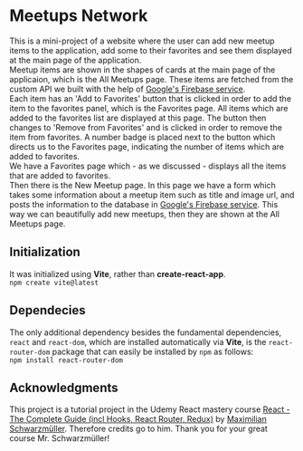 # Meetups Network

This is a mini-project of a website where the user can add new meetup items to the application, add some to their favorites and see them displayed at the main page of the application.  
Meetup items are shown in the shapes of cards at the main page of the applicaion, which is the All Meetups page. These items are fetched from the custom API we built with the help of [Google's Firebase service](https://firebase.google.com/).  
Each item has an 'Add to Favorites' button that is clicked in order to add the item to the favorites panel, which is the Favorites page. All items which are added to the favorites list are displayed at this page. The button then changes to 'Remove from Favorites' and is clicked in order to remove the item from favorites. A number badge is placed next to the button which directs us to the Favorites page, indicating the number of items which are added to favorites.  
We have a Favorites page which - as we discussed - displays all the items that are added to favorites.  
Then there is the New Meetup page. In this page we have a form which takes some information about a meetup item such as title and image url, and posts the information to the database in [Google's Firebase service](https://firebase.google.com/). This way we can beautifully add new meetups, then they are shown at the All Meetups page.

## Initialization

It was initialized using **Vite**, rather than **create-react-app**.  
`npm create vite@latest`

## Dependecies

The only additional dependency besides the fundamental dependencies, `react` and `react-dom`, which are installed automatically via **Vite**, is the `react-router-dom` package that can easily be installed by `npm` as follows:  
`npm install react-router-dom`

## Acknowledgments

This project is a tutorial project in the Udemy React mastery course [React - The Complete Guide (incl Hooks, React Router, Redux)](https://www.udemy.com/course/react-the-complete-guide-incl-redux/) by [Maximilian Schwarzmüller](https://github.com/maxschwarzmueller). Therefore credits go to him. Thank you for your great course Mr. Schwarzmüller!
